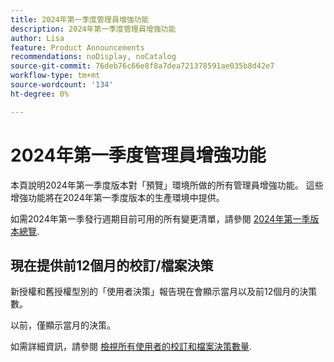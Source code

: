 ```yaml
---
title: 2024年第一季度管理員增強功能
description: 2024年第一季度管理員增強功能
author: Lisa
feature: Product Announcements
recommendations: noDisplay, noCatalog
source-git-commit: 76deb76c66e8f8a7dea721378591ae035b8d42e7
workflow-type: tm+mt
source-wordcount: '134'
ht-degree: 0%

---
```


# 2024年第一季度管理員增強功能

本頁說明2024年第一季度版本對「預覽」環境所做的所有管理員增強功能。 這些增強功能將在2024年第一季度版本的生產環境中提供。

如需2024年第一季發行週期目前可用的所有變更清單，請參閱 [2024年第一季版本總覽](/help/quicksilver/product-announcements/product-releases/24-q1-release-activity/24-q1-release-overview.md).

## 現在提供前12個月的校訂/檔案決策

新授權和舊授權型別的「使用者決策」報告現在會顯示當月以及前12個月的決策數。

以前，僅顯示當月的決策。

如需詳細資訊，請參閱 [檢視所有使用者的校訂和檔案決策數量](/help/quicksilver/review-and-approve-work/tips-tricks-troubleshooting-approvals/view-number-of-decisions-for-users.md).
